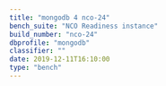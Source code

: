 ```yaml
---
title: "mongodb 4 nco-24"
bench_suite: "NCO Readiness instance"
build_number: "nco-24"
dbprofile: "mongodb"
classifier: ""
date: 2019-12-11T16:10:00
type: "bench"
---
```

